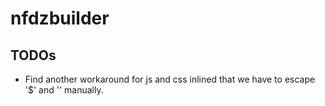 # nfdzbuilder

## TODOs

- Find another workaround for js and css inlined that we have to escape '$' and '\' manually.